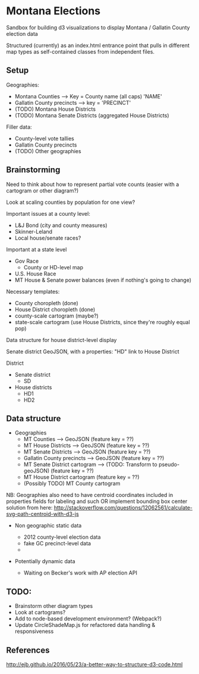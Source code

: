 # Montana Elections

Sandbox for building d3 visualizations to display Montana / Gallatin County election data

Structured (currently) as an index.html entrance point that pulls in different map types as self-contained classes from independent files.

## Setup

Geographies:
- Montana Counties --> Key = County name (all caps) 'NAME'
- Gallatin County precincts --> key = 'PRECINCT'
- (TODO) Montana House Districts
- (TODO) Montana Senate Districts (aggregated House Districts)


Filler data: 
- County-level vote tallies
- Gallatin County precincts
- (TODO) Other geographies

## Brainstorming

Need to think about how to represent partial vote counts (easier with a cartogram or other diagram?)

Look at scaling counties by population for one view?

Important issues at a county level:
- L&J Bond (city and county measures)
- Skinner-Leland
- Local house/senate races?

Important at a state level
- Gov Race
    + County or HD-level map
- U.S. House Race
- MT House & Senate power balances (even if nothing's going to change)

Necessary templates:
- County choropleth (done)
- House District choropleth (done)
- county-scale cartogram (maybe?)
- state-scale cartogram (use House Districts, since they're roughly equal pop) 

Data structure for house district-level display

Senate district
GeoJSON, with a properties: "HD" link to House District

District
- Senate district
    + SD
- House districts
    + HD1
    + HD2

## Data structure

- Geographies
    + MT Counties --> GeoJSON (feature key = ??)
    + MT House Districts --> GeoJSON (feature key = ??)
    + MT Senate Districts --> GeoJSON (feature key = ??)
    + Gallatin County precincts --> GeoJSON (feature key = ??)
    + MT Senate District cartogram --> (TODO: Transform to pseudo-geoJSON) (feature key = ??)
    + MT House District cartogram (feature key = ??)
    + (Possibly TODO) MT County cartogram

NB: Geographies also need to have centroid coordinates included in properties fields for labeling and such
OR implement bounding box center solution from here: http://stackoverflow.com/questions/12062561/calculate-svg-path-centroid-with-d3-js

- Non geographic static data
    + 2012 county-level election data
    + fake GC precinct-level data
    + 

- Potentially dynamic data
    + Waiting on Becker's work with AP election API

## TODO:
- Brainstorm other diagram types
- Look at cartograms?
- Add to node-based development environment? (Webpack?)
- Update CircleShadeMap.js for refactored data handling & responsiveness


## References

http://ejb.github.io/2016/05/23/a-better-way-to-structure-d3-code.html
